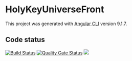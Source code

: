 # HolyKeyUniverseFront

This project was generated with [Angular CLI](https://github.com/angular/angular-cli) version 9.1.7.

## Code status

[![Build Status](https://travis-ci.org/soniabm/holy-key-universe-front.svg?branch=master)](https://travis-ci.org/soniabm/holy-key-universe-front)
[![Quality Gate Status](https://sonarcloud.io/api/project_badges/measure?project=%24SONAR_TOKEN&metric=alert_status)](https://sonarcloud.io/dashboard?id=%24SONAR_TOKEN) 
[![](https://img.shields.io/static/v1?label=Heroku&message=v1.0.0&color=green)](https://holy-key-universe-front.herokuapp.com/)
